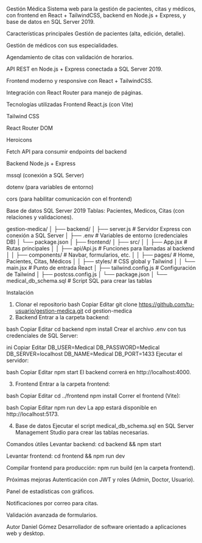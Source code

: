 Gestión Médica
Sistema web para la gestión de pacientes, citas y médicos, con frontend en React + TailwindCSS, backend en Node.js + Express, y base de datos en SQL Server 2019.

Características principales
Gestión de pacientes (alta, edición, detalle).

Gestión de médicos con sus especialidades.

Agendamiento de citas con validación de horarios.

API REST en Node.js + Express conectada a SQL Server 2019.

Frontend moderno y responsive con React + TailwindCSS.

Integración con React Router para manejo de páginas.

Tecnologías utilizadas
Frontend
React.js (con Vite)

Tailwind CSS

React Router DOM

Heroicons

Fetch API para consumir endpoints del backend

Backend
Node.js + Express

mssql (conexión a SQL Server)

dotenv (para variables de entorno)

cors (para habilitar comunicación con el frontend)

Base de datos
SQL Server 2019
Tablas: Pacientes, Medicos, Citas (con relaciones y validaciones).

gestion-medica/
│
├── backend/
│   ├── server.js          # Servidor Express con conexión a SQL Server
│   ├── .env               # Variables de entorno (credenciales DB)
│   └── package.json
│
├── frontend/
│   ├── src/
│   │   ├── App.jsx        # Rutas principales
│   │   ├── api/Api.js     # Funciones para llamadas al backend
│   │   ├── components/    # Navbar, formularios, etc.
│   │   ├── pages/         # Home, Pacientes, Citas, Médicos
│   │   ├── styles/        # CSS global y Tailwind
│   │   └── main.jsx       # Punto de entrada React
│   ├── tailwind.config.js # Configuración de Tailwind
│   ├── postcss.config.js
│   └── package.json
│
└── medical_db_schema.sql  # Script SQL para crear las tablas


Instalación
1. Clonar el repositorio
bash
Copiar
Editar
git clone https://github.com/tu-usuario/gestion-medica.git
cd gestion-medica
2. Backend
Entrar a la carpeta backend:

bash
Copiar
Editar
cd backend
npm install
Crear el archivo .env con tus credenciales de SQL Server:

ini
Copiar
Editar
DB_USER=Medical
DB_PASSWORD=Medical
DB_SERVER=localhost
DB_NAME=Medical
DB_PORT=1433
Ejecutar el servidor:

bash
Copiar
Editar
npm start
El backend correrá en http://localhost:4000.

3. Frontend
Entrar a la carpeta frontend:

bash
Copiar
Editar
cd ../frontend
npm install
Correr el frontend (Vite):

bash
Copiar
Editar
npm run dev
La app estará disponible en http://localhost:5173.

4. Base de datos
Ejecutar el script medical_db_schema.sql en SQL Server Management Studio para crear las tablas necesarias.

Comandos útiles
Levantar backend: cd backend && npm start

Levantar frontend: cd frontend && npm run dev

Compilar frontend para producción: npm run build (en la carpeta frontend).

Próximas mejoras
Autenticación con JWT y roles (Admin, Doctor, Usuario).

Panel de estadísticas con gráficos.

Notificaciones por correo para citas.

Validación avanzada de formularios.

Autor
Daniel Gómez
Desarrollador de software orientado a aplicaciones web y desktop.



